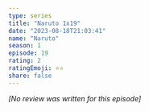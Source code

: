 ```yaml
---
type: series
title: "Naruto 1x19"
date: "2023-08-18T21:03:41"
name: "Naruto"
season: 1
episode: 19
rating: 2
ratingEmoji: ⭐️⭐️
share: false
---
```


*[No review was written for this episode]*
